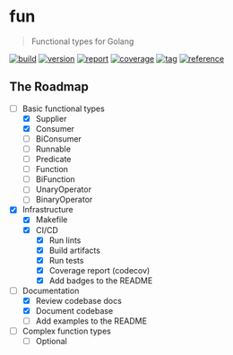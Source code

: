 # fun

> Functional types for Golang

[![build](https://img.shields.io/github/actions/workflow/status/alebabai/go-kit-kafka/ci.yml)](https://github.com/alebabai/fun/actions?query=workflow%3ACI)
[![version](https://img.shields.io/github/go-mod/go-version/alebabai/fun)](https://go.dev/)
[![report](https://goreportcard.com/badge/github.com/alebabai/fun)](https://goreportcard.com/report/github.com/alebabai/fun)
[![coverage](https://img.shields.io/codecov/c/github/alebabai/fun)](https://codecov.io/github/alebabai/fun)
[![tag](https://img.shields.io/github/tag/alebabai/fun.svg)](https://github.com/alebabai/fun/tags)
[![reference](https://pkg.go.dev/badge/github.com/alebabai/fun.svg)](https://pkg.go.dev/github.com/alebabai/fun)

## The Roadmap

- [ ] Basic functional types
  - [x] Supplier
  - [x] Consumer
  - [ ] BiConsumer
  - [ ] Runnable
  - [ ] Predicate
  - [ ] Function
  - [ ] BiFunction
  - [ ] UnaryOperator
  - [ ] BinaryOperator
- [x] Infrastructure  
  - [x] Makefile
  - [x] CI/CD
    - [x] Run lints
    - [x] Build artifacts
    - [x] Run tests
    - [x] Coverage report (codecov)
    - [x] Add badges to the README
- [ ] Documentation
  - [x] Review codebase docs
  - [x] Document codebase
  - [ ] Add examples to the README
- [ ] Complex function types
  - [ ] Optional

